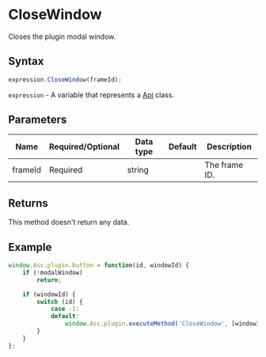# CloseWindow

Closes the plugin modal window.

## Syntax

```javascript
expression.CloseWindow(frameId);
```

`expression` - A variable that represents a [Api](../Api.md) class.

## Parameters

| **Name** | **Required/Optional** | **Data type** | **Default** | **Description** |
| ------------- | ------------- | ------------- | ------------- | ------------- |
| frameId | Required | string |  | The frame ID. |

## Returns

This method doesn't return any data.

## Example

```javascript editor-xlsx
window.Asc.plugin.button = function(id, windowId) {
	if (!modalWindow)
		return;

	if (windowId) {
		switch (id) {
			case -1:
			default:
				window.Asc.plugin.executeMethod('CloseWindow', [windowId]);
		}
	}
};
```
